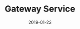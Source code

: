 ---
title: "Gateway Service"
date: 2019-01-23
description: Edge Proxy Gateway Microservice using Netflix Zuul on Java
weight: 2
link: https://github.com/devutkarsh/gateway-service
repo: https://github.com/devutkarsh/gateway-service
icon: 📝
---